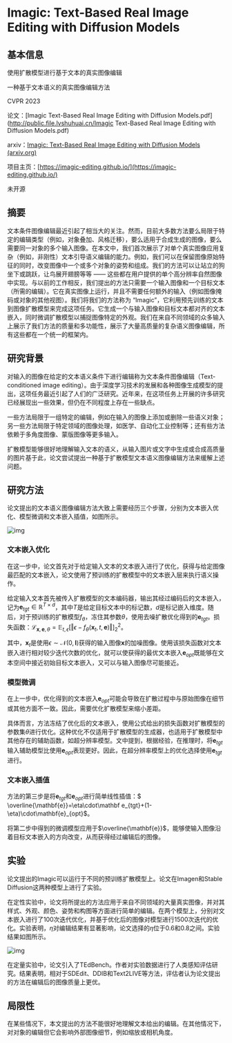 # Imagic: Text-Based Real Image Editing with Diffusion Models

## 基本信息

使用扩散模型进行基于文本的真实图像编辑

一种基于文本语义的真实图像编辑方法

CVPR 2023

论文：[Imagic Text-Based Real Image Editing with Diffusion Models.pdf](http://public.file.lvshuhuai.cn/Imagic Text-Based Real Image Editing with Diffusion Models.pdf)

arxiv：[Imagic: Text-Based Real Image Editing with Diffusion Models (arxiv.org)](https://arxiv.org/abs/2210.09276)

项目主页：[https://imagic-editing.github.io/](https://imagic-editing.github.io/)

未开源

## 摘要

文本条件图像编辑最近引起了相当大的关注。然而，目前大多数方法要么局限于特定的编辑类型（例如，对象叠加、风格迁移），要么适用于合成生成的图像，要么需要同一对象的多个输入图像。在本文中，我们首次展示了对单个真实图像应用复杂（例如，非刚性）文本引导语义编辑的能力。例如，我们可以在保留图像原始特征的同时，改变图像中一个或多个对象的姿势和组成。我们的方法可以让站立的狗坐下或跳跃，让鸟展开翅膀等等 —— 这些都在用户提供的单个高分辨率自然图像中实现。与以前的工作相反，我们提出的方法只需要一个输入图像和一个目标文本（所需的编辑）。它在真实图像上运行，并且不需要任何额外的输入（例如图像掩码或对象的其他视图）。我们将我们的方法称为 “Imagic”，它利用预先训练的文本到图像扩散模型来完成这项任务。它生成一个与输入图像和目标文本都对齐的文本嵌入，同时微调扩散模型以捕捉图像特定的外观。我们在来自不同领域的众多输入上展示了我们方法的质量和多功能性，展示了大量高质量的复杂语义图像编辑，所有这些都在一个统一的框架内。

## 研究背景

对输入的图像在给定的文本语义条件下进行编辑称为文本条件图像编辑（Text-conditioned image editing）。由于深度学习技术的发展和各种图像生成模型的提出，这项任务最近引起了人们的广泛研究。近年来，在这项任务上开展的许多研究已经展现出一些效果，但仍在不同程度上存在一些缺点。

一些方法局限于一组特定的编辑，例如在输入的图像上添加或删除一些语义对象；另一些方法局限于特定领域的图像处理，如医学、自动化工业控制等；还有些方法依赖于多角度图像、蒙版图像等更多输入。

扩散模型能够很好地理解输入文本的语义，从输入图片或文字中生成或合成高质量的图片基于此，论文尝试提出一种基于扩散模型文本语义图像编辑方法来缓解上述问题。

## 研究方法

论文提出的文本语义图像编辑方法大致上需要经历三个步骤，分别为文本嵌入优化、模型微调和文本嵌入插值，如图所示。

![img](http://public.file.lvshuhuai.cn/images/PixPin_2024-10-01_14-40-02.png)

### 文本嵌入优化

在这一步中，论文首先对于给定输入文本的文本嵌入进行了优化，获得与给定图像最匹配的文本嵌入，论文使用了预训练的扩散模型中的文本嵌入层来执行语义操作。

给定输入文本首先被传入扩散模型的文本编码器，输出其经过编码后的文本嵌入，记为$\mathbf e_{tgt}\in \mathbb{R}^{T\times d}$，其中$T$是给定目标文本中的标记数，$d$是标记嵌入维度。随后，对于预训练的扩散模型$f_\theta$，冻住其参数$\theta$，使用去噪扩散优化得到的$\mathbf e_{tgt}$。损失函数：$\mathcal L_{\mathbf x,\mathbf e,\theta}=\mathbb E_{t,\epsilon}[\Vert \epsilon-f_{\theta}(\mathbf x_t,t,\mathbf e)\Vert]_2^2$。

其中，$\mathbf x_t$是使用$\epsilon\sim\mathcal{N}(0,\mathbf{I})$获得的输入图像$\mathbf{x}$的加噪图像。使用该损失函数对文本嵌入进行相对较少迭代次数的优化，就可以使获得的最优文本嵌入$\mathbf{e}_{opt}$既能够在文本空间中接近初始目标文本嵌入，又可以与输入图像尽可能接近。

### 模型微调

在上一步中，优化得到的文本嵌入$\mathbf{e}_{opt}$可能会导致在扩散过程中与原始图像在细节或其他方面不一致。因此，需要优化扩散模型来缩小差距。

具体而言，方法冻结了优化后的文本嵌入，使用公式给出的损失函数对扩散模型的参数集$\theta$进行优化。这种优化不仅适用于扩散模型的生成器，也适用于扩散模型中其他存在的辅助函数，如超分辨率模型。文中提到，根据经验，在推理时，将$\mathbf e_{tgt}$输入辅助模型比使用$\mathbf e_{opt}$表现更好。因此，在超分辨率模型上的优化选择使用$\mathbf{e}_{tgt}$进行。

### 文本嵌入插值

方法的第三步是将$\mathbf e_{tgt}$和$\mathbf e_{opt}$进行简单线性插值：$  \overline{\mathbf{e}}=\eta\cdot\mathbf e_{tgt}+(1-\eta)\cdot\mathbf{e}_{opt}$。

将第二步中得到的微调模型应用于$\overline{\mathbf{e}}$，能够使输入图像沿着目标文本嵌入的方向改变，从而获得经过编辑后的图像。

## 实验

论文提出的Imagic可以运行于不同的预训练扩散模型上。论文在Imagen和Stable Diffusion这两种模型上进行了实验。

在定性实验中，论文将所提出的方法应用于来自不同领域的大量真实图像，并对其样式、外观、颜色、姿势和构图等方面进行简单的编辑。在两个模型上，分别对文本嵌入进行了100次迭代优化，并基于优化后的图像对模型进行1500次迭代的优化。实验表明，$\eta$对编辑结果有显著影响，论文选择的$\eta$位于0.6和0.8之间。实验结果如图所示。

![img](http://public.file.lvshuhuai.cn/images/PixPin_2024-10-01_16-10-31.png)

在定量实验中，论文引入了TEdBench。作者对实验数据进行了人类感知评估研究。结果表明，相对于SDEdit、DDIB和Text2LIVE等方法，评估者认为论文提出的方法在编辑后的图像质量上更优。

## 局限性

在某些情况下，本文提出的方法不能很好地理解文本给出的编辑。在其他情况下，对对象的编辑但它会影响外部图像细节，例如缩放或相机角度。